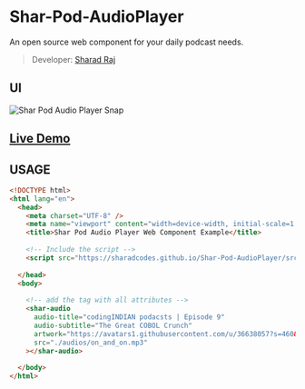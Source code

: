 # Shar-Pod-AudioPlayer
An open source web component for your daily podcast needs.
> Developer: [Sharad Raj](https://github.com/sharadcodes/)

## UI
![Shar Pod Audio Player Snap](https://sharadcodes.github.io/Shar-Pod-AudioPlayer/screenshots/1.png)

## [Live Demo](https://sharadcodes.github.io/Shar-Pod-AudioPlayer/example/)

## USAGE

```html
<!DOCTYPE html>
<html lang="en">
  <head>
    <meta charset="UTF-8" />
    <meta name="viewport" content="width=device-width, initial-scale=1.0" />
    <title>Shar Pod Audio Player Web Component Example</title>
    
    <!-- Include the script -->
    <script src="https://sharadcodes.github.io/Shar-Pod-AudioPlayer/src/SharPodAudioPlayer.js" async></script>
    
  </head>
  <body>
    
    <!-- add the tag with all attributes -->
    <shar-audio
      audio-title="codingINDIAN podacsts | Episode 9"
      audio-subtitle="The Great COBOL Crunch"
      artwork="https://avatars1.githubusercontent.com/u/36638057?s=460&u=b7ea83b7f3172f4517c653cefd5d0713853561b2&v=4"
      src="./audios/on_and_on.mp3"
    ></shar-audio>
    
  </body>
</html>

```

